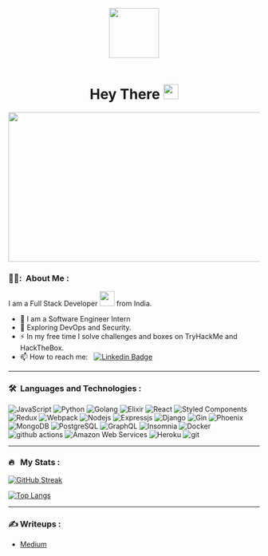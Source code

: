 
<p align="center"><img src="https://media.giphy.com/media/VTtANKl0beDFQRLDTh/giphy.gif" width="100"/></p>


<p align="center"><img src="https://komarev.com/ghpvc/?username=Nikhil-dev13&style=flat-square&color=blue" alt=""></p>

<h1 align="center">Hey There <img src="https://media.giphy.com/media/hvRJCLFzcasrR4ia7z/giphy.gif" width="30px"></h1>

<p align="center"><img src="https://media.giphy.com/media/dWesBcTLavkZuG35MI/giphy.gif" width="600" height="300"  /></p>

### 👨‍💻: &nbsp;About Me :

I am a Full Stack Developer <img src="https://media.giphy.com/media/WUlplcMpOCEmTGBtBW/giphy.gif" width="30"> from India.

- 🔭 I am a Software Engineer Intern
- 🌱 Exploring DevOps and Security.
- ⚡ In my free time I solve challenges and boxes on TryHackMe and HackTheBox.
- 📫 How to reach me: &nbsp; [![Linkedin Badge](https://img.shields.io/badge/-NikhilChacko-blue?style=flat&logo=Linkedin&logoColor=white)](https://www.linkedin.com/in/nikhil-chacko-2b811b1a6/)

---

### 🛠 &nbsp;Languages and Technologies :

<p>
   <img alt="JavaScript" src="https://img.shields.io/badge/-JavaScript-EAD41C?style=flat-square&logo=javascript&logoColor=white" />
   <img alt="Python" src="https://img.shields.io/badge/-Python-6E98C0?style=flat-square&logo=javascript&logoColor=white" />
  <img alt="Golang" src="https://img.shields.io/badge/-Golang-74CEDD?style=flat-square&logo=go&logoColor=white">
  <img alt="Elixir" src="https://img.shields.io/badge/-Elixir-74CEDD?style=flat-square&logo=elixir&logoColor=white">
  <img alt="React" src="https://img.shields.io/badge/-React-45b8d8?style=flat-square&logo=react&logoColor=white" />
  <img alt="Styled Components" src="https://img.shields.io/badge/-Styled_Components-db7092?style=flat-square&logo=styled-components&logoColor=white" />
  <img alt="Redux" src="https://img.shields.io/badge/-Redux-764ABC?style=flat-square&logo=redux&logoColor=white" />
  <img alt="Webpack" src="https://img.shields.io/badge/-Webpack-8DD6F9?style=flat-square&logo=webpack&logoColor=white" /> 
  <img alt="Nodejs" src="https://img.shields.io/badge/-Nodejs-43853d?style=flat-square&logo=Node.js&logoColor=white" />
  <img alt="Expressjs" src="https://img.shields.io/badge/-Expressjs-F2F2F2?style=flat-square&logo=express&logoColor=white" />
  <img alt="Django" src="https://img.shields.io/badge/-Django-092C1E?style=flat-square&logo=django&logoColor=white" />
  <img alt="Gin" src="https://img.shields.io/badge/-Gin-66686D?style=flat-square&logo=gonic&logoColor=white" />
  <img alt="Phoenix" src="https://img.shields.io/badge/-Phoenix-E55121?style=flat-square&logo=phoenix&logoColor=white" />
  <img alt="MongoDB" src="https://img.shields.io/badge/-MongoDB-13aa52?style=flat-square&logo=mongodb&logoColor=white" />
  <img alt="PostgreSQL" src="https://img.shields.io/badge/-PostgreSQL-30628A?style=flat-square&logo=postgresql&logoColor=white" />
  <img alt="GraphQL" src="https://img.shields.io/badge/-GraphQL-E10098?style=flat-square&logo=graphql&logoColor=white" />
  <img alt="Insomnia" src="https://img.shields.io/badge/-Insomnia-5849BE?style=flat-square&logo=insomnia&logoColor=white" />

  <img alt="Docker" src="https://img.shields.io/badge/-Docker-46a2f1?style=flat-square&logo=docker&logoColor=white" />
  <img alt="github actions" src="https://img.shields.io/badge/-Github_Actions-2088FF?style=flat-square&logo=github-actions&logoColor=white" />
  <img alt="Amazon Web Services" src="https://img.shields.io/badge/-AWS-1a73e8?style=flat-square&logo=amazon&logoColor=white" />

  <img alt="Heroku" src="https://img.shields.io/badge/-Heroku-430098?style=flat-square&logo=heroku&logoColor=white" />

  <img alt="git" src="https://img.shields.io/badge/-Git-F05032?style=flat-square&logo=git&logoColor=white" />
</p>

---

### 🔥 &nbsp; My Stats :
[![GitHub Streak](http://github-readme-streak-stats.herokuapp.com?user=Nikhil-dev13&theme=dark&background=000000)](https://git.io/streak-stats)

[![Top Langs](https://github-readme-stats.vercel.app/api/top-langs/?username=Nikhil-dev13&layout=compact&theme=vision-friendly-dark)](https://github.com/anuraghazra/github-readme-stats)

---

### ✍️ Writeups : 
- [Medium](https://medium.com/@nikhil13012000)
